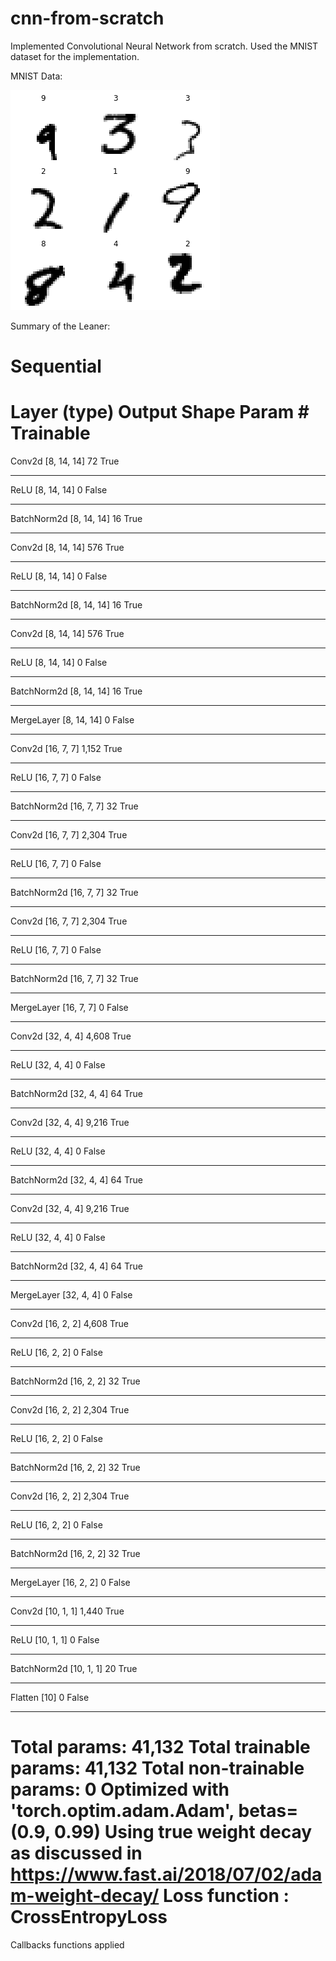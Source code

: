 # cnn-from-scratch
Implemented Convolutional Neural Network from scratch. Used the MNIST dataset for the implementation.

MNIST Data:

![Sample Data](https://github.com/Achilles107/cnn-from-scratch/blob/master/samplData.png)

Summary of the Leaner:

Sequential
======================================================================
Layer (type)         Output Shape         Param #    Trainable 
======================================================================
Conv2d               [8, 14, 14]          72         True      
______________________________________________________________________
ReLU                 [8, 14, 14]          0          False     
______________________________________________________________________
BatchNorm2d          [8, 14, 14]          16         True      
______________________________________________________________________
Conv2d               [8, 14, 14]          576        True      
______________________________________________________________________
ReLU                 [8, 14, 14]          0          False     
______________________________________________________________________
BatchNorm2d          [8, 14, 14]          16         True      
______________________________________________________________________
Conv2d               [8, 14, 14]          576        True      
______________________________________________________________________
ReLU                 [8, 14, 14]          0          False     
______________________________________________________________________
BatchNorm2d          [8, 14, 14]          16         True      
______________________________________________________________________
MergeLayer           [8, 14, 14]          0          False     
______________________________________________________________________
Conv2d               [16, 7, 7]           1,152      True      
______________________________________________________________________
ReLU                 [16, 7, 7]           0          False     
______________________________________________________________________
BatchNorm2d          [16, 7, 7]           32         True      
______________________________________________________________________
Conv2d               [16, 7, 7]           2,304      True      
______________________________________________________________________
ReLU                 [16, 7, 7]           0          False     
______________________________________________________________________
BatchNorm2d          [16, 7, 7]           32         True      
______________________________________________________________________
Conv2d               [16, 7, 7]           2,304      True      
______________________________________________________________________
ReLU                 [16, 7, 7]           0          False     
______________________________________________________________________
BatchNorm2d          [16, 7, 7]           32         True      
______________________________________________________________________
MergeLayer           [16, 7, 7]           0          False     
______________________________________________________________________
Conv2d               [32, 4, 4]           4,608      True      
______________________________________________________________________
ReLU                 [32, 4, 4]           0          False     
______________________________________________________________________
BatchNorm2d          [32, 4, 4]           64         True      
______________________________________________________________________
Conv2d               [32, 4, 4]           9,216      True      
______________________________________________________________________
ReLU                 [32, 4, 4]           0          False     
______________________________________________________________________
BatchNorm2d          [32, 4, 4]           64         True      
______________________________________________________________________
Conv2d               [32, 4, 4]           9,216      True      
______________________________________________________________________
ReLU                 [32, 4, 4]           0          False     
______________________________________________________________________
BatchNorm2d          [32, 4, 4]           64         True      
______________________________________________________________________
MergeLayer           [32, 4, 4]           0          False     
______________________________________________________________________
Conv2d               [16, 2, 2]           4,608      True      
______________________________________________________________________
ReLU                 [16, 2, 2]           0          False     
______________________________________________________________________
BatchNorm2d          [16, 2, 2]           32         True      
______________________________________________________________________
Conv2d               [16, 2, 2]           2,304      True      
______________________________________________________________________
ReLU                 [16, 2, 2]           0          False     
______________________________________________________________________
BatchNorm2d          [16, 2, 2]           32         True      
______________________________________________________________________
Conv2d               [16, 2, 2]           2,304      True      
______________________________________________________________________
ReLU                 [16, 2, 2]           0          False     
______________________________________________________________________
BatchNorm2d          [16, 2, 2]           32         True      
______________________________________________________________________
MergeLayer           [16, 2, 2]           0          False     
______________________________________________________________________
Conv2d               [10, 1, 1]           1,440      True      
______________________________________________________________________
ReLU                 [10, 1, 1]           0          False     
______________________________________________________________________
BatchNorm2d          [10, 1, 1]           20         True      
______________________________________________________________________
Flatten              [10]                 0          False     
______________________________________________________________________

Total params: 41,132
Total trainable params: 41,132
Total non-trainable params: 0
Optimized with 'torch.optim.adam.Adam', betas=(0.9, 0.99)
Using true weight decay as discussed in https://www.fast.ai/2018/07/02/adam-weight-decay/ 
Loss function : CrossEntropyLoss
======================================================================
Callbacks functions applied
